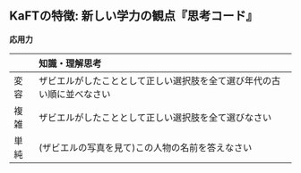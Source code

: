 ## KaFTの特徴: 新しい学力の観点『思考コード』

**応用力**

|   |知識・理解思考|
|:--|:----------|
|変容|ザビエルがしたこととして正しい選択肢を全て選び年代の古い順に並べなさい|
|複雑|ザビエルがしたこととして正しい選択肢を全て選びなさい|
|単純|(ザビエルの写真を見て)この人物の名前を答えなさい|
